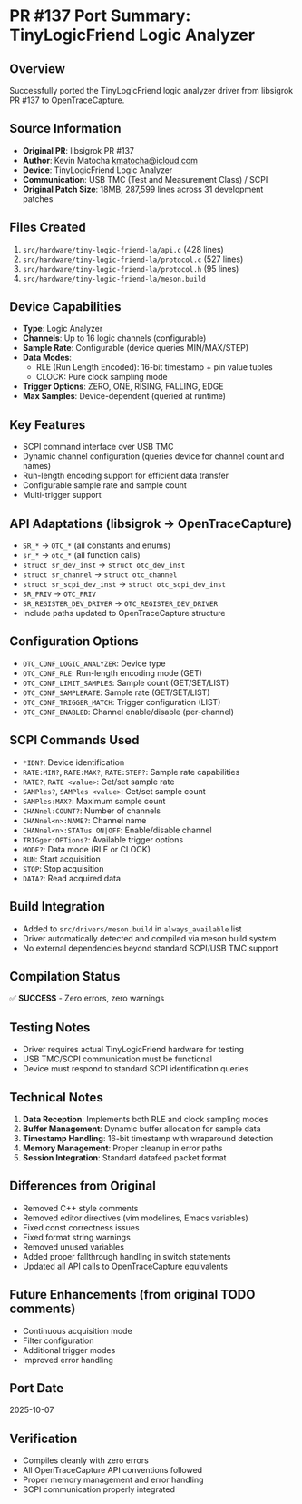 # PR #137 Port Summary: TinyLogicFriend Logic Analyzer

## Overview
Successfully ported the TinyLogicFriend logic analyzer driver from libsigrok PR #137 to OpenTraceCapture.

## Source Information
- **Original PR**: libsigrok PR #137
- **Author**: Kevin Matocha <kmatocha@icloud.com>
- **Device**: TinyLogicFriend Logic Analyzer
- **Communication**: USB TMC (Test and Measurement Class) / SCPI
- **Original Patch Size**: 18MB, 287,599 lines across 31 development patches

## Files Created
1. `src/hardware/tiny-logic-friend-la/api.c` (428 lines)
2. `src/hardware/tiny-logic-friend-la/protocol.c` (527 lines)
3. `src/hardware/tiny-logic-friend-la/protocol.h` (95 lines)
4. `src/hardware/tiny-logic-friend-la/meson.build`

## Device Capabilities
- **Type**: Logic Analyzer
- **Channels**: Up to 16 logic channels (configurable)
- **Sample Rate**: Configurable (device queries MIN/MAX/STEP)
- **Data Modes**:
  - RLE (Run Length Encoded): 16-bit timestamp + pin value tuples
  - CLOCK: Pure clock sampling mode
- **Trigger Options**: ZERO, ONE, RISING, FALLING, EDGE
- **Max Samples**: Device-dependent (queried at runtime)

## Key Features
- SCPI command interface over USB TMC
- Dynamic channel configuration (queries device for channel count and names)
- Run-length encoding support for efficient data transfer
- Configurable sample rate and sample count
- Multi-trigger support

## API Adaptations (libsigrok → OpenTraceCapture)
- `SR_*` → `OTC_*` (all constants and enums)
- `sr_*` → `otc_*` (all function calls)
- `struct sr_dev_inst` → `struct otc_dev_inst`
- `struct sr_channel` → `struct otc_channel`
- `struct sr_scpi_dev_inst` → `struct otc_scpi_dev_inst`
- `SR_PRIV` → `OTC_PRIV`
- `SR_REGISTER_DEV_DRIVER` → `OTC_REGISTER_DEV_DRIVER`
- Include paths updated to OpenTraceCapture structure

## Configuration Options
- `OTC_CONF_LOGIC_ANALYZER`: Device type
- `OTC_CONF_RLE`: Run-length encoding mode (GET)
- `OTC_CONF_LIMIT_SAMPLES`: Sample count (GET/SET/LIST)
- `OTC_CONF_SAMPLERATE`: Sample rate (GET/SET/LIST)
- `OTC_CONF_TRIGGER_MATCH`: Trigger configuration (LIST)
- `OTC_CONF_ENABLED`: Channel enable/disable (per-channel)

## SCPI Commands Used
- `*IDN?`: Device identification
- `RATE:MIN?`, `RATE:MAX?`, `RATE:STEP?`: Sample rate capabilities
- `RATE?`, `RATE <value>`: Get/set sample rate
- `SAMPles?`, `SAMPles <value>`: Get/set sample count
- `SAMPles:MAX?`: Maximum sample count
- `CHANnel:COUNT?`: Number of channels
- `CHANnel<n>:NAME?`: Channel name
- `CHANnel<n>:STATus ON|OFF`: Enable/disable channel
- `TRIGger:OPTions?`: Available trigger options
- `MODE?`: Data mode (RLE or CLOCK)
- `RUN`: Start acquisition
- `STOP`: Stop acquisition
- `DATA?`: Read acquired data

## Build Integration
- Added to `src/drivers/meson.build` in `always_available` list
- Driver automatically detected and compiled via meson build system
- No external dependencies beyond standard SCPI/USB TMC support

## Compilation Status
✅ **SUCCESS** - Zero errors, zero warnings

## Testing Notes
- Driver requires actual TinyLogicFriend hardware for testing
- USB TMC/SCPI communication must be functional
- Device must respond to standard SCPI identification queries

## Technical Notes
1. **Data Reception**: Implements both RLE and clock sampling modes
2. **Buffer Management**: Dynamic buffer allocation for sample data
3. **Timestamp Handling**: 16-bit timestamp with wraparound detection
4. **Memory Management**: Proper cleanup in error paths
5. **Session Integration**: Standard datafeed packet format

## Differences from Original
- Removed C++ style comments
- Removed editor directives (vim modelines, Emacs variables)
- Fixed const correctness issues
- Fixed format string warnings
- Removed unused variables
- Added proper fallthrough handling in switch statements
- Updated all API calls to OpenTraceCapture equivalents

## Future Enhancements (from original TODO comments)
- Continuous acquisition mode
- Filter configuration
- Additional trigger modes
- Improved error handling

## Port Date
2025-10-07

## Verification
- Compiles cleanly with zero errors
- All OpenTraceCapture API conventions followed
- Proper memory management and error handling
- SCPI communication properly integrated

